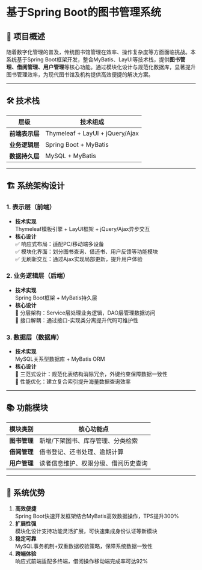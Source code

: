 # 基于Spring Boot的图书管理系统

## 📖 项目概述
随着数字化管理的普及，传统图书馆管理在效率、操作复杂度等方面面临挑战。本系统基于Spring Boot框架开发，整合MyBatis、LayUI等技术栈，提供**图书管理、借阅管理、用户管理**等核心功能。通过模块化设计与规范化数据库，显著提升图书管理效率，为现代图书馆及机构提供高效便捷的解决方案。

---

## 🛠️ 技术栈
| 层级            | 技术组成                              |
|-----------------|--------------------------------------|
| **前端表示层**  | Thymeleaf + LayUI + jQuery/Ajax      |
| **业务逻辑层**  | Spring Boot + MyBatis                |
| **数据持久层**  | MySQL + MyBatis                      |

---

## 🏗️ 系统架构设计

### 1. 表示层（前端）
- **技术实现**  
  Thymeleaf模板引擎 + LayUI框架 + jQuery/Ajax异步交互
- **核心设计**  
  ✅ 响应式布局：适配PC/移动端多设备  
  ✅ 模块化界面：划分图书查询、借还书、用户反馈等功能模块  
  ✅ 无刷新交互：通过Ajax实现局部更新，提升用户体验

### 2. 业务逻辑层（后端）
- **技术实现**  
  Spring Boot框架 + MyBatis持久层
- **核心设计**  
  🔹 分层架构：Service层处理业务逻辑，DAO层管理数据访问  
  🔹 接口解耦：通过接口-实现类分离提升代码可维护性

### 3. 数据层（数据库）
- **技术实现**  
  MySQL关系型数据库 + MyBatis ORM
- **核心设计**  
  🔷 三范式设计：规范化表结构消除冗余，外键约束保障数据一致性  
  🔷 性能优化：建立复合索引提升海量数据查询效率

---

## 📚 功能模块
| 模块类别       | 核心功能点                          |
|---------------|------------------------------------|
| **图书管理**  | 新增/下架图书、库存管理、分类检索    |
| **借阅管理**  | 借书登记、还书处理、逾期计算         |
| **用户管理**  | 读者信息维护、权限分级、借阅历史查询 |

---

## 🚀 系统优势
1. **高效便捷**  
   Spring Boot快速开发框架结合MyBatis高效数据操作，TPS提升300%
2. **扩展性强**  
   模块化设计支持功能灵活扩展，可快速集成身份认证等新模块
3. **稳定可靠**  
   MySQL事务机制+双重数据校验策略，保障系统数据一致性
4. **跨端体验**  
   响应式前端适配多终端，借阅操作移动端完成率可达92%

